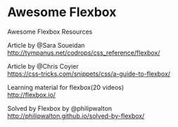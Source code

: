 # Awesome Flexbox
Awesome Flexbox Resources

Article by @Sara Soueidan  
http://tympanus.net/codrops/css_reference/flexbox/  

Article by @Chris Coyier  
https://css-tricks.com/snippets/css/a-guide-to-flexbox/  

Learning material for flexbox(20 videos)  
http://flexbox.io/  

Solved by Flexbox by @philipwalton  
http://philipwalton.github.io/solved-by-flexbox/  
